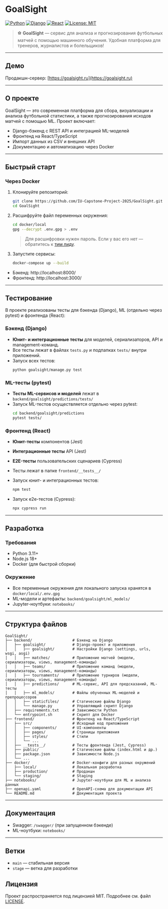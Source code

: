 # GoalSight

[![Python](https://img.shields.io/badge/python-3.11%2B-blue)](https://www.python.org/) [![Django](https://img.shields.io/badge/Django-5.0-green)](https://www.djangoproject.com/) [![React](https://img.shields.io/badge/React-18-blue)](https://react.dev/) [![License: MIT](https://img.shields.io/badge/License-MIT-yellow.svg)](LICENSE)

> ⚽️ **GoalSight** — сервис для анализа и прогнозирования футбольных матчей с помощью машинного обучения. Удобная платформа для тренеров, журналистов и болельщиков!

---

## Демо

Продакшн-сервер: [https://goalsight.ru](https://goalsight.ru)

---

## О проекте

GoalSight — это современная платформа для сбора, визуализации и анализа футбольной статистики, а также прогнозирования исходов матчей с помощью ML. Проект включает:
- Django-бэкенд с REST API и интеграцией ML-моделей
- Фронтенд на React/TypeScript
- Импорт данных из CSV и внешних API
- Документацию и автоматизацию через Docker

---

## Быстрый старт

### Через Docker

1. Клонируйте репозиторий:
   ```bash
   git clone https://github.com/IU-Capstone-Project-2025/GoalSight.git
   cd GoalSight
   ```
2. Расшифруйте файл переменных окружения:
   ```bash
   cd docker/local
   gpg --decrypt .env.gpg > .env
   ```
   > Для расшифровки нужен пароль. Если у вас его нет — обратитесь к [тим лиду](https://github.com/Arino4kaMyr).
3. Запустите сервисы:
   ```bash
   docker-compose up --build
   ```
- Бэкенд: http://localhost:8000/
- Фронтенд: http://localhost:3000/
---

## Тестирование

В проекте реализованы тесты для бэкенда (Django), ML (отдельно через pytest) и фронтенда (React):

### Бэкенд (Django)
- **Юнит- и интеграционные тесты** для моделей, сериализаторов, API и management-команд.
- Все тесты лежат в файлах `tests.py` и подпапках `tests/` внутри приложений.
- Запуск всех тестов:
  ```bash
  python goalsight/manage.py test
  ```

### ML-тесты (pytest)
- **Тесты ML-сервисов и моделей** лежат в `backend/goalsight/predictions/tests/`
- Запуск ML-тестов осуществляется отдельно через pytest:
  ```bash
  cd backend/goalsight/predictions
  pytest tests/
  ```

### Фронтенд (React)
- **Юнит-тесты** компонентов (Jest)
- **Интеграционные тесты** API (Jest)
- **E2E-тесты** пользовательских сценариев (Cypress)
- Тесты лежат в папке `frontend/__tests__/`

- Запуск юнит- и интеграционных тестов:
  ```bash
  npm test
  ```
- Запуск e2e-тестов (Cypress):
  ```bash
  npx cypress run
  ```
---

## Разработка

### Требования
- Python 3.11+
- Node.js 18+
- Docker (для быстрой сборки)

### Окружение
- Все переменные окружения для локального запуска хранятся в `docker/local/.env.gpg`
- ML-модели и артефакты: `backend/goalsight/ml_models/`
- Jupyter-ноутбуки: `notebooks/`

---

## Структура файлов
```
GoalSight/
├── backend/                  # Бэкенд на Django
│   ├── goalsight/            # Django-проект и приложения
│   │   ├── goalsight/        # Настройки Django (settings, urls, wsgi, asgi)
│   │   ├── matches/          # Приложение матчей (модели, сериализаторы, views, management-команды)
│   │   ├── teams/            # Приложение команд (модели, сериализаторы, views, management-команды)
│   │   ├── tournaments/      # Приложение турниров (модели, сериализаторы, views, management-команды)
│   │   ├── predictions/      # ML-сервис, API для предсказаний, ML-тесты
│   │   ├── ml_models/        # Файлы обученных ML-моделей и препроцессоров
│   │   ├── staticfiles/      # Статические файлы Django
│   │   └── manage.py         # Управляющий скрипт Django
│   ├── requirements.txt      # Зависимости Python
│   └── entrypoint.sh         # Скрипт для Docker
├── frontend/                 # Фронтенд на React/TypeScript
│   ├── src/                  # Исходный код приложения
│   │   ├── components/       # UI-компоненты
│   │   ├── pages/            # Страницы приложения
│   │   ├── styles/           # Стили
│   │   └── ...
│   ├── __tests__/            # Тесты фронтенда (Jest, Cypress)
│   ├── public/               # Статические файлы (index.html и др.)
│   ├── package.json          # Зависимости Node.js
│   └── ...
├── docker/                   # Docker-конфиги для разных окружений
│   ├── local/                # Локальная разработка
│   ├── production/           # Продакшн
│   └── staging/              # Staging
├── notebooks/                # Jupyter-ноутбуки для ML и анализа данных
├── openapi.yaml              # OpenAPI-схема для документации API
└── README.md                 # Документация проекта
```

---

## Документация
- Swagger: `/swagger/`  (при запущенном бэкенде)
- ML-ноутбуки: `notebooks/`

---

## Ветки
- `main` — стабильная версия
- `stage` — ветка для разработки

## Лицензия

Проект распространяется под лицензией MIT. Подробнее см. файл [LICENSE](LICENSE).



